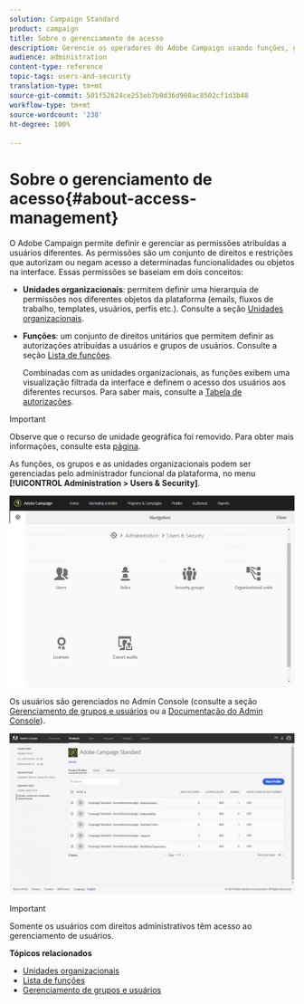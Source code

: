 ```yaml
---
solution: Campaign Standard
product: campaign
title: Sobre o gerenciamento de acesso
description: Gerencie os operadores do Adobe Campaign usando funções, grupos e unidades organizacionais.
audience: administration
content-type: reference
topic-tags: users-and-security
translation-type: tm+mt
source-git-commit: 501f52624ce253eb7b0d36d908ac8502cf1d3b48
workflow-type: tm+mt
source-wordcount: '238'
ht-degree: 100%

---
```



# Sobre o gerenciamento de acesso{#about-access-management}

O Adobe Campaign permite definir e gerenciar as permissões atribuídas a usuários diferentes. As permissões são um conjunto de direitos e restrições que autorizam ou negam acesso a determinadas funcionalidades ou objetos na interface. Essas permissões se baseiam em dois conceitos:

* **Unidades organizacionais**: permitem definir uma hierarquia de permissões nos diferentes objetos da plataforma (emails, fluxos de trabalho, templates, usuários, perfis etc.). Consulte a seção [Unidades organizacionais](../../administration/using/organizational-units.md).
* **Funções**: um conjunto de direitos unitários que permitem definir as autorizações atribuídas a usuários e grupos de usuários. Consulte a seção [Lista de funções](../../administration/using/list-of-roles.md).

   Combinadas com as unidades organizacionais, as funções exibem uma visualização filtrada da interface e definem o acesso dos usuários aos diferentes recursos. Para saber mais, consulte a [Tabela de autorizações](https://docs.campaign.adobe.com/doc/standard/en/Technotes/AdobeCampaign-ACSRights.pdf).

>[!IMPORTANT]
>
>Observe que o recurso de unidade geográfica foi removido. Para obter mais informações, consulte esta [página](https://helpx.adobe.com/br/campaign/kb/acs-deprecated-and-removed-features.html).

As funções, os grupos e as unidades organizacionais podem ser gerenciadas pelo administrador funcional da plataforma, no menu **[!UICONTROL Administration > Users & Security]**.

![](assets/user_management_1.png)

Os usuários são gerenciados no Admin Console (consulte a seção [Gerenciamento de grupos e usuários](../../administration/using/managing-groups-and-users.md) ou a [Documentação do Admin Console](https://helpx.adobe.com/br/enterprise/managing/user-guide.html)).

![](assets/user_management_6.png)

>[!IMPORTANT]
>
>Somente os usuários com direitos administrativos têm acesso ao gerenciamento de usuários.

**Tópicos relacionados**

* [Unidades organizacionais](../../administration/using/organizational-units.md)
* [Lista de funções](../../administration/using/list-of-roles.md)
* [Gerenciamento de grupos e usuários](../../administration/using/managing-groups-and-users.md)

